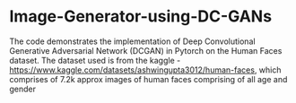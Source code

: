 # Image-Generator-using-DC-GANs

The code demonstrates the implementation of Deep Convolutional Generative Adversarial Network (DCGAN) in Pytorch on the Human Faces dataset.
The dataset used is from the kaggle - https://www.kaggle.com/datasets/ashwingupta3012/human-faces, which comprises of 7.2k approx images of human faces comprising of all age and gender
